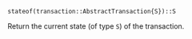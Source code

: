 ```
stateof(transaction::AbstractTransaction{S})::S
```

Return the current state (of type `S`) of the transaction.
